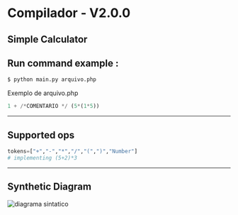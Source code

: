 # Compilador - V2.0.0
Simple Calculator
---
## Run command example : 

```python
$ python main.py arquivo.php
```
Exemplo de arquivo.php
```python
1 + /*COMENTARIO */ (5*(1*5))
```
---
## Supported ops 
```python
tokens=["+","-","*","/","(",")","Number"]
# implementing (5+2)*3 
```
---
## Synthetic Diagram  
![diagrama sintatico](https://i.imgur.com/YfsjkeP.jpg)
